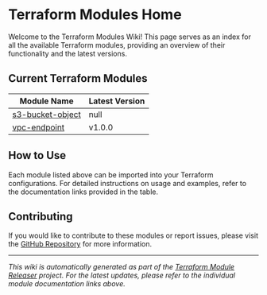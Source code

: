 # Terraform Modules Home

Welcome to the Terraform Modules Wiki! This page serves as an index for all the available Terraform modules,
providing an overview of their functionality and the latest versions.

## Current Terraform Modules

| Module Name | Latest Version |
| -- | -- |
| [s3-bucket-object](/techpivot/terraform-module-releaser/wiki/s3‒bucket‒object) | null |
| [vpc-endpoint](/techpivot/terraform-module-releaser/wiki/vpc‒endpoint) | v1.0.0 |

## How to Use

Each module listed above can be imported into your Terraform configurations. For detailed instructions on
usage and examples, refer to the documentation links provided in the table.

## Contributing
If you would like to contribute to these modules or report issues, please visit the 
[GitHub Repository](https://github.com/techpivot/terraform-module-releaser) for more information.

---

*This wiki is automatically generated as part of the [Terraform Module Releaser](https://github.com/techpivot/terraform-module-releaser) project.
For the latest updates, please refer to the individual module documentation links above.*